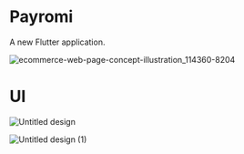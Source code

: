 # Payromi

A new Flutter application.

![ecommerce-web-page-concept-illustration_114360-8204](https://user-images.githubusercontent.com/108749310/193446082-563326e0-fc50-4eb5-b919-c7d096423a39.jpg)

# UI

![Untitled design](https://user-images.githubusercontent.com/108749310/193441747-7bd379bd-55da-4ac6-8223-d97b6ddae3a9.jpg)

![Untitled design (1)](https://user-images.githubusercontent.com/108749310/193441750-569a611c-9d00-4138-9944-506e7108ef96.jpg)
